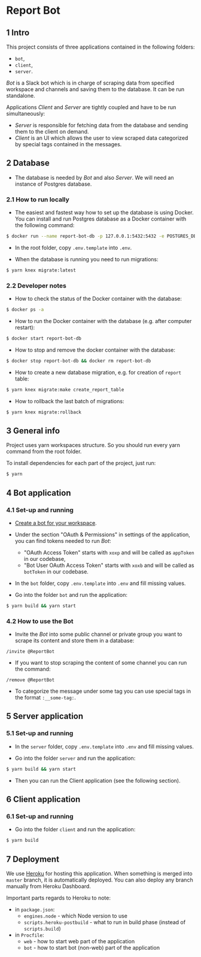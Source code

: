 # Report Bot

## 1 Intro

This project consists of three applications contained in the following folders:
  * `bot`,
  * `client`,
  * `server`.

*Bot* is a Slack bot which is in charge of scraping data from specified workspace and channels and saving them to the database. It can be run standalone.

Applications *Client* and *Server* are tightly coupled and have to be run simultaneously:
  * *Server* is responsible for fetching data from the database and sending them to the client on demand.
  * *Client* is an UI which allows the user to view scraped data categorized by special tags contained in the messages.

## 2 Database

  * The database is needed by *Bot* and also *Server*. We will need an instance of Postgres database.

### 2.1 How to run locally

  * The easiest and fastest way how to set up the database is using Docker. You can install and run Postgres database as a Docker container with the following command:

```bash
$ docker run --name report-bot-db -p 127.0.0.1:5432:5432 -e POSTGRES_DB=report_bot -e POSTGRES_PASSWORD=postgres -d postgres
```

  * In the root folder, copy `.env.template` into `.env`.

  * When the database is running you need to run migrations:

```bash
$ yarn knex migrate:latest
```

### 2.2 Developer notes

  * How to check the status of the Docker container with the database:

```bash
$ docker ps -a
```

  * How to run the Docker container with the database (e.g. after computer restart):

```bash
$ docker start report-bot-db
```

  * How to stop and remove the docker container with the database:

```bash
$ docker stop report-bot-db && docker rm report-bot-db
```

  * How to create a new database migration, e.g. for creation of `report` table:

```bash
$ yarn knex migrate:make create_report_table
```

  * How to rollback the last batch of migrations:

```bash
$ yarn knex migrate:rollback
```

## 3 General info

Project uses yarn workspaces structure. So you should run every yarn command from the root folder.

To install dependencies for each part of the project, just run:

```bash
$ yarn
```

## 4 Bot application

### 4.1 Set-up and running

  * [Create a bot for your workspace](https://get.slack.help/hc/en-us/articles/115005265703-Create-a-bot-for-your-workspace).

  * Under the section "OAuth & Permissions" in settings of the application, you can find tokens needed to run *Bot*:
    - "OAuth Access Token" starts with `xoxp` and will be called as `appToken` in our codebase,
    - "Bot User OAuth Access Token" starts with `xoxb` and will be called as `botToken` in our codebase.

  * In the `bot` folder, copy `.env.template` into `.env` and fill missing values.

  * Go into the folder `bot` and run the application:

```bash
$ yarn build && yarn start
```

### 4.2 How to use the Bot

  * Invite the *Bot* into some public channel or private group you want to scrape its content and store them in a database:

```
/invite @ReportBot 
```

  * If you want to stop scraping the content of some channel you can run the command:

```
/remove @ReportBot 
```

  * To categorize the message under some tag you can use special tags in the format `:__some-tag:`.

## 5 Server application

### 5.1 Set-up and running

  * In the `server` folder, copy `.env.template` into `.env` and fill missing values.

  * Go into the folder `server` and run the application:

```bash
$ yarn build && yarn start
```

  * Then you can run the Client application (see the following section).

## 6 Client application

### 6.1 Set-up and running

  * Go into the folder `client` and run the application:

```bash
$ yarn build
```

## 7 Deployment

We use [Heroku](https://www.heroku.com/home) for hosting this application. When something is merged into `master` branch, it is automatically deployed. You can also deploy any branch manually from Heroku Dashboard.

Important parts regards to Heroku to note:
  - in `package.json`:
    - `engines.node` - which Node version to use
    - `scripts.heroku-postbuild` - what to run in build phase (instead of `scripts.build`)
  - in `Procfile`:
    - `web` - how to start web part of the application
    - `bot` - how to start bot (non-web) part of the application
